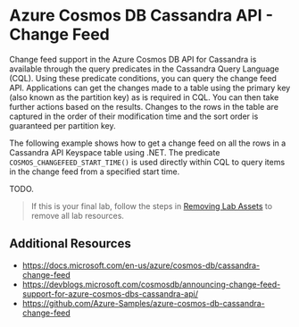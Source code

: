 # Azure Cosmos DB Cassandra API - Change Feed

Change feed support in the Azure Cosmos DB API for Cassandra is available through the query predicates in the Cassandra Query Language (CQL). Using these predicate conditions, you can query the change feed API. Applications can get the changes made to a table using the primary key (also known as the partition key) as is required in CQL. You can then take further actions based on the results. Changes to the rows in the table are captured in the order of their modification time and the sort order is guaranteed per partition key.

The following example shows how to get a change feed on all the rows in a Cassandra API Keyspace table using .NET. The predicate `COSMOS_CHANGEFEED_START_TIME()` is used directly within CQL to query items in the change feed from a specified start time.

TODO.

> If this is your final lab, follow the steps in [Removing Lab Assets](07-cleaning_up.md) to remove all lab resources.

## Additional Resources

- https://docs.microsoft.com/en-us/azure/cosmos-db/cassandra-change-feed
- https://devblogs.microsoft.com/cosmosdb/announcing-change-feed-support-for-azure-cosmos-dbs-cassandra-api/
- https://github.com/Azure-Samples/azure-cosmos-db-cassandra-change-feed